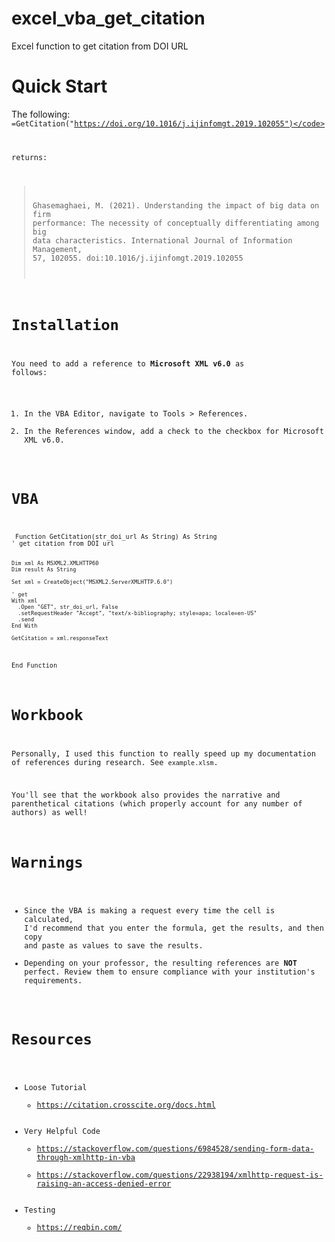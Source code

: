 # excel_vba_get_citation
Excel function to get citation from DOI URL

# Quick Start

The following:<br>
<code>=GetCitation("https://doi.org/10.1016/j.ijinfomgt.2019.102055")</code>

returns:<br>
> Ghasemaghaei, M. (2021). Understanding the impact of big data on firm performance: The necessity of conceptually differentiating among big data characteristics. International Journal of Information Management, 57, 102055. doi:10.1016/j.ijinfomgt.2019.102055

# Installation

You need to add a reference to <b>Microsoft XML v6.0</b> as follows:
1. In the VBA Editor, navigate to Tools > References.
2. In the References window, add a check to the checkbox for Microsoft XML v6.0.

# VBA

<code>
 Function GetCitation(str_doi_url As String) As String
' get citation from DOI url

    Dim xml As MSXML2.XMLHTTP60
    Dim result As String
    
    Set xml = CreateObject("MSXML2.ServerXMLHTTP.6.0")
    
    ' get
    With xml
      .Open "GET", str_doi_url, False
      .setRequestHeader "Accept", "text/x-bibliography; style=apa; locale=en-US"
      .send
    End With
    
    GetCitation = xml.responseText

End Function
</code>

# Workbook

Personally, I used this function to really speed up my documentation of references during research. See <code>example.xlsm</code>.

You'll see that the workbook also provides the narrative and parenthetical citations (which properly account for any number of authors) as well!

# Warnings

* Since the VBA is making a request every time the cell is calculated, I'd recommend that you enter the formula, get the results, and then copy and paste as values to save the results.
* Depending on your professor, the resulting references are <b>NOT</b> perfect. Review them to ensure compliance with your institution's requirements.

# Resources
* Loose Tutorial
  * https://citation.crosscite.org/docs.html
* Very Helpful Code
  * https://stackoverflow.com/questions/6984528/sending-form-data-through-xmlhttp-in-vba
  * https://stackoverflow.com/questions/22938194/xmlhttp-request-is-raising-an-access-denied-error
* Testing
  * https://reqbin.com/
